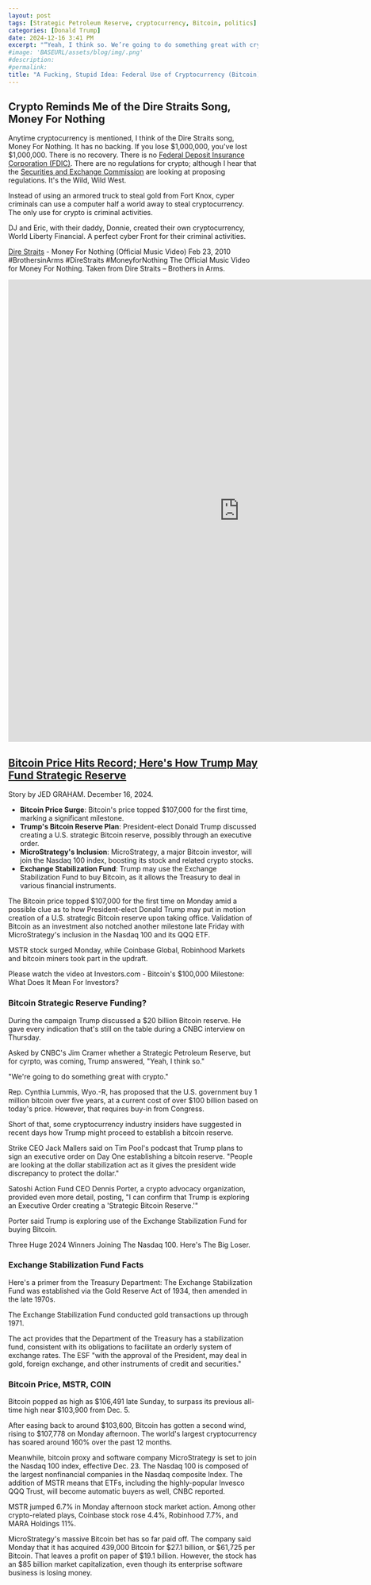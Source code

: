 ```yaml
---
layout: post
tags: [Strategic Petroleum Reserve, cryptocurrency, Bitcoin, politics]
categories: [Donald Trump]
date: 2024-12-16 3:41 PM
excerpt: "“Yeah, I think so. We’re going to do something great with crypto.” – Trump."
#image: 'BASEURL/assets/blog/img/.png'
#description:
#permalink:
title: "A Fucking, Stupid Idea: Federal Use of Cryptocurrency (Bitcoin)"
---
```



## Crypto Reminds Me of the Dire Straits Song, Money For Nothing

Anytime cryptocurrency is mentioned, I think of the Dire Straits song, Money For Nothing. It has no backing. If you lose \$1,000,000, you've lost \$1,000,000. There is no recovery. There is no [Federal Deposit Insurance Corporation (FDIC)](https://www.fdic.gov/). There are no regulations for crypto; although I hear that the [Securities and Exchange Commission](https://www.sec.gov/) are looking at proposing regulations. It's the Wild, Wild West.

Instead of using an armored truck to steal gold from Fort Knox, cyper criminals can use a computer half a world away to steal cryptocurrency. The only use for crypto is criminal activities. 

DJ and Eric, with their daddy, Donnie, created their own cryptocurrency, World Liberty Financial. A perfect cyber Front for their criminal activities. 

[Dire Straits](https://www.youtube.com/channel/UC9HKX4sDEYdgDEQTV9iy9yw) - Money For Nothing (Official Music Video)
Feb 23, 2010  #BrothersinArms #DireStraits #MoneyforNothing
The Official Music Video for Money For Nothing. Taken from Dire Straits – Brothers in Arms.

<iframe width="932" height="932" src="https://www.youtube.com/embed/ZC1Pdsppch4" title="Money for Nothing" frameborder="0" allow="accelerometer; autoplay; clipboard-write; encrypted-media; gyroscope; picture-in-picture; web-share" referrerpolicy="strict-origin-when-cross-origin" allowfullscreen></iframe>

## [Bitcoin Price Hits Record; Here's How Trump May Fund Strategic Reserve](https://www.investors.com/news/bitcoin-price-microstrategy-nasdaq-100-strategic-reserve-fund/?mod=msn_ibd_fullbd)

Story by JED GRAHAM. December 16, 2024.

- **Bitcoin Price Surge**: Bitcoin's price topped $107,000 for the first time, marking a significant milestone.
- **Trump's Bitcoin Reserve Plan**: President-elect Donald Trump discussed creating a U.S. strategic Bitcoin reserve, possibly through an executive order.
- **MicroStrategy's Inclusion**: MicroStrategy, a major Bitcoin investor, will join the Nasdaq 100 index, boosting its stock and related crypto stocks.
- **Exchange Stabilization Fund**: Trump may use the Exchange Stabilization Fund to buy Bitcoin, as it allows the Treasury to deal in various financial instruments.

The Bitcoin price topped $107,000 for the first time on Monday amid a possible clue as to how President-elect Donald Trump may put in motion creation of a U.S. strategic Bitcoin reserve upon taking office. Validation of Bitcoin as an investment also notched another milestone late Friday with MicroStrategy's inclusion in the Nasdaq 100 and its QQQ ETF.

MSTR stock surged Monday, while Coinbase Global, Robinhood Markets and bitcoin miners took part in the updraft.

Please watch the video at Investors.com - Bitcoin's $100,000 Milestone: What Does It Mean For Investors?

### Bitcoin Strategic Reserve Funding?

During the campaign Trump discussed a $20 billion Bitcoin reserve. He gave every indication that's still on the table during a CNBC interview on Thursday.

Asked by CNBC's Jim Cramer whether a Strategic Petroleum Reserve, but for cyrpto, was coming, Trump answered, "Yeah, I think so."

"We're going to do something great with crypto."

Rep. Cynthia Lummis, Wyo.-R, has proposed that the U.S. government buy 1 million bitcoin over five years, at a current cost of over $100 billion based on today's price. However, that requires buy-in from Congress.

Short of that, some cryptocurrency industry insiders have suggested in recent days how Trump might proceed to establish a bitcoin reserve.

Strike CEO Jack Mallers said on Tim Pool's podcast that Trump plans to sign an executive order on Day One establishing a bitcoin reserve. "People are looking at the dollar stabilization act as it gives the president wide discrepancy to protect the dollar."

Satoshi Action Fund CEO Dennis Porter, a crypto advocacy organization, provided even more detail, posting, "I can confirm that Trump is exploring an Executive Order creating a 'Strategic Bitcoin Reserve.'"

Porter said Trump is exploring use of the Exchange Stabilization Fund for buying Bitcoin.

Three Huge 2024 Winners Joining The Nasdaq 100. Here's The Big Loser.

### Exchange Stabilization Fund Facts

Here's a primer from the Treasury Department: The Exchange Stabilization Fund was established via the Gold Reserve Act of 1934, then amended in the late 1970s.

The Exchange Stabilization Fund conducted gold transactions up through 1971.

The act provides that the Department of the Treasury has a stabilization fund, consistent with its obligations to facilitate an orderly system of exchange rates. The ESF "with the approval of the President, may deal in gold, foreign exchange, and other instruments of credit and securities."

### Bitcoin Price, MSTR, COIN

Bitcoin popped as high as $106,491 late Sunday, to surpass its previous all-time high near $103,900 from Dec. 5.

After easing back to around $103,600, Bitcoin has gotten a second wind, rising to $107,778 on Monday afternoon. The world's largest cryptocurrency has soared around 160% over the past 12 months.

Meanwhile, bitcoin proxy and software company MicroStrategy is set to join the Nasdaq 100 index, effective Dec. 23. The Nasdaq 100 is composed of the largest nonfinancial companies in the Nasdaq composite Index. The addition of MSTR means that ETFs, including the highly-popular Invesco QQQ Trust, will become automatic buyers as well, CNBC reported.

MSTR jumped 6.7% in Monday afternoon stock market action. Among other crypto-related plays, Coinbase stock rose 4.4%, Robinhood 7.7%, and MARA Holdings 11%.

MicroStrategy's massive Bitcoin bet has so far paid off. The company said Monday that it has acquired 439,000 Bitcoin for $27.1 billion, or $61,725 per Bitcoin. That leaves a profit on paper of $19.1 billion. However, the stock has an $85 billion market capitalization, even though its enterprise software business is losing money.
